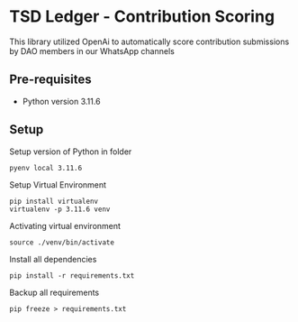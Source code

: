# TSD Ledger - Contribution Scoring
This library utilized OpenAi to automatically score contribution submissions by DAO members in our WhatsApp channels


## Pre-requisites
  - Python version 3.11.6
  

## Setup

Setup version of Python in folder
```
pyenv local 3.11.6
```

Setup Virtual Environment
```
pip install virtualenv
virtualenv -p 3.11.6 venv
```

Activating virtual environment
```
source ./venv/bin/activate
```

Install all dependencies
```
pip install -r requirements.txt
```

Backup all requirements
```
pip freeze > requirements.txt
```

